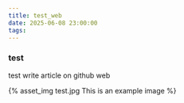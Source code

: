 ```yaml
---
title: test_web
date: 2025-06-08 23:00:00
tags:
---
```


### test
 test write article on github web


 {% asset_img test.jpg This is an example image %}
